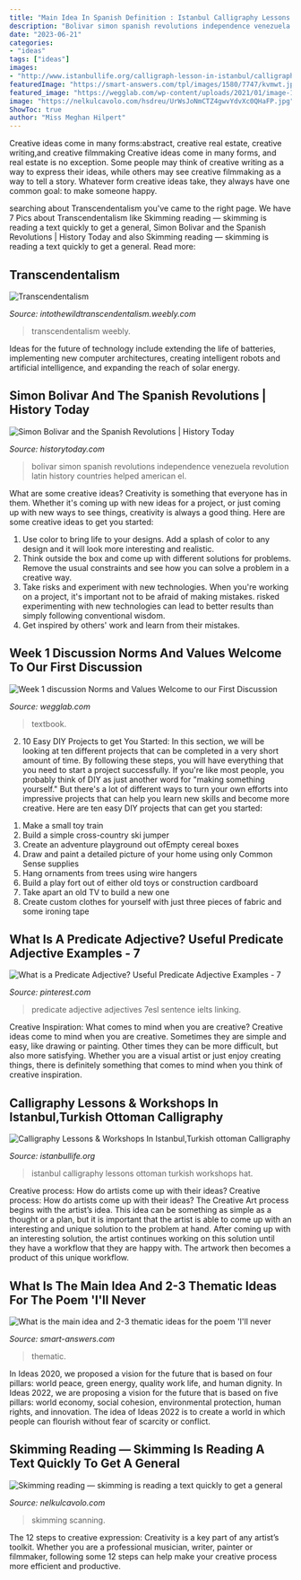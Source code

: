 ```yaml
---
title: "Main Idea In Spanish Definition : Istanbul Calligraphy Lessons Ottoman Turkish Workshops Hat"
description: "Bolivar simon spanish revolutions independence venezuela revolution latin history countries helped american el"
date: "2023-06-21"
categories:
- "ideas"
tags: ["ideas"]
images:
- "http://www.istanbullife.org/calligraph-lesson-in-istanbul/calligraph-lesson-in-istanbul5.jpg"
featuredImage: "https://smart-answers.com/tpl/images/1580/7747/kvmwt.jpg"
featured_image: "https://wegglab.com/wp-content/uploads/2021/01/image-1789.png"
image: "https://nelkulcavolo.com/hsdreu/UrWsJoNmCTZ4gwvYdvXc0QHaFP.jpg"
ShowToc: true
author: "Miss Meghan Hilpert"
---
```



Creative ideas come in many forms:abstract, creative real estate, creative writing,and creative filmmaking
Creative ideas come in many forms, and real estate is no exception. Some people may think of creative writing as a way to express their ideas, while others may see creative filmmaking as a way to tell a story. Whatever form creative ideas take, they always have one common goal: to make someone happy.

	

		
searching about Transcendentalism you've came to the right page. We have 7 Pics about Transcendentalism like Skimming reading — skimming is reading a text quickly to get a general, Simon Bolivar and the Spanish Revolutions | History Today and also Skimming reading — skimming is reading a text quickly to get a general. Read more:
		
    
## Transcendentalism

<img loading=lazy src="http://intothewildtranscendentalism.weebly.com/uploads/1/6/2/3/16237950/210697.jpg?262" onerror="this.onerror=null;this.src='https://tse4.mm.bing.net/th?id=OIP.c-FlijKF9jYKPNBN2Dqc8QHaFr&amp;pid=15.1';" alt="Transcendentalism">

_Source: intothewildtranscendentalism.weebly.com_

>transcendentalism weebly. 

	

Ideas for the future of technology include extending the life of batteries, implementing new computer architectures, creating intelligent robots and artificial intelligence, and expanding the reach of solar energy.

    
## Simon Bolivar And The Spanish Revolutions | History Today

<img loading=lazy src="http://www.historytoday.com/sites/default/files/Simon_Bolivar.jpg" onerror="this.onerror=null;this.src='https://tse1.mm.bing.net/th?id=OIP.fksUrc7ZASP--tiWWATp4gHaLe&amp;pid=15.1';" alt="Simon Bolivar and the Spanish Revolutions | History Today">

_Source: historytoday.com_

>bolivar simon spanish revolutions independence venezuela revolution latin history countries helped american el. 

	

What are some creative ideas?
Creativity is something that everyone has in them. Whether it's coming up with new ideas for a project, or just coming up with new ways to see things, creativity is always a good thing. Here are some creative ideas to get you started: 
1) Use color to bring life to your designs. Add a splash of color to any design and it will look more interesting and realistic. 
2) Think outside the box and come up with different solutions for problems. Remove the usual constraints and see how you can solve a problem in a creative way. 
3) Take risks and experiment with new technologies. When you're working on a project, it's important not to be afraid of making mistakes. risked experimenting with new technologies can lead to better results than simply following conventional wisdom. 
4) Get inspired by others' work and learn from their mistakes.

    
## Week 1 Discussion Norms And Values Welcome To Our First Discussion

<img loading=lazy src="https://wegglab.com/wp-content/uploads/2021/01/image-1789.png" onerror="this.onerror=null;this.src='https://tse1.mm.bing.net/th?id=OIP.oJyjTBPYQc8GjBbNA8EGBQAAAA&amp;pid=15.1';" alt="Week 1 discussion Norms and Values Welcome to our First Discussion">

_Source: wegglab.com_

>textbook. 

	

2) 10 Easy DIY Projects to get You Started: In this section, we will be looking at ten different projects that can be completed in a very short amount of time. By following these steps, you will have everything that you need to start a project successfully.
If you're like most people, you probably think of DIY as just another word for "making something yourself." But there's a lot of different ways to turn your own efforts into impressive projects that can help you learn new skills and become more creative. Here are ten easy DIY projects that can get you started: 
1. Make a small toy train
2. Build a simple cross-country ski jumper
3. Create an adventure playground out ofEmpty cereal boxes
4. Draw and paint a detailed picture of your home using only Common Sense supplies
5. Hang ornaments from trees using wire hangers
6. Build a play fort out of either old toys or construction cardboard 
7. Take apart an old TV to build a new one 
8. Create custom clothes for yourself with just three pieces of fabric and some ironing tape 

    
## What Is A Predicate Adjective? Useful Predicate Adjective Examples - 7

<img loading=lazy src="https://i.pinimg.com/736x/dd/15/d6/dd15d6782080f3af7585f16d54103d1a.jpg" onerror="this.onerror=null;this.src='https://tse4.mm.bing.net/th?id=OIP.JmkBC8JaisT-JwP7UBx_XAHaIg&amp;pid=15.1';" alt="What is a Predicate Adjective? Useful Predicate Adjective Examples - 7">

_Source: pinterest.com_

>predicate adjective adjectives 7esl sentence ielts linking. 

	

Creative Inspiration: What comes to mind when you are creative?
Creative ideas come to mind when you are creative. Sometimes they are simple and easy, like drawing or painting. Other times they can be more difficult, but also more satisfying. Whether you are a visual artist or just enjoy creating things, there is definitely something that comes to mind when you think of creative inspiration.

    
## Calligraphy Lessons &amp; Workshops In Istanbul,Turkish Ottoman Calligraphy

<img loading=lazy src="http://www.istanbullife.org/calligraph-lesson-in-istanbul/calligraph-lesson-in-istanbul5.jpg" onerror="this.onerror=null;this.src='https://tse2.mm.bing.net/th?id=OIP.lscOe8bZRkKq3PBOwWJ0zAHaLH&amp;pid=15.1';" alt="Calligraphy Lessons &amp; Workshops In Istanbul,Turkish ottoman Calligraphy">

_Source: istanbullife.org_

>istanbul calligraphy lessons ottoman turkish workshops hat. 

	

Creative process: How do artists come up with their ideas?
Creative process: How do artists come up with their ideas?
The Creative Art process begins with the artist’s idea. This idea can be something as simple as a thought or a plan, but it is important that the artist is able to come up with an interesting and unique solution to the problem at hand. After coming up with an interesting solution, the artist continues working on this solution until they have a workflow that they are happy with. The artwork then becomes a product of this unique workflow.

    
## What Is The Main Idea And 2-3 Thematic Ideas For The Poem &#039;I&#039;ll Never

<img loading=lazy src="https://smart-answers.com/tpl/images/1580/7747/kvmwt.jpg" onerror="this.onerror=null;this.src='https://tse1.mm.bing.net/th?id=OIP.jJvnkYCPjERXayK2SsDnLgHaM9&amp;pid=15.1';" alt="What is the main idea and 2-3 thematic ideas for the poem &#039;I&#039;ll never">

_Source: smart-answers.com_

>thematic. 

	

In Ideas 2020, we proposed a vision for the future that is based on four pillars: world peace, green energy, quality work life, and human dignity. In Ideas 2022, we are proposing a vision for the future that is based on five pillars: world economy, social cohesion, environmental protection, human rights, and innovation. The idea of Ideas 2022 is to create a world in which people can flourish without fear of scarcity or conflict.

    
## Skimming Reading — Skimming Is Reading A Text Quickly To Get A General

<img loading=lazy src="https://nelkulcavolo.com/hsdreu/UrWsJoNmCTZ4gwvYdvXc0QHaFP.jpg" onerror="this.onerror=null;this.src='https://tse4.mm.bing.net/th?id=OIP.ITYZBAuQ7UWb8TyEQtJmJQAAAA&amp;pid=15.1';" alt="Skimming reading — skimming is reading a text quickly to get a general">

_Source: nelkulcavolo.com_

>skimming scanning. 

	

The 12 steps to creative expression:
Creativity is a key part of any artist’s toolkit. Whether you are a professional musician, writer, painter or filmmaker, following some 12 steps can help make your creative process more efficient and productive.

